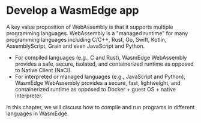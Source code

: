 # Develop a WasmEdge app

A key value proposition of WebAssembly is that it supports multiple programming languages. WebAssembly is a "managed runtime" for many programming languages including C/C++, Rust, Go, Swift, Kotlin, AssemblyScript, Grain and even JavaScript and Python.

* For compiled languages (e.g., C and Rust), WasmEdge WebAssembly provides a safe, secure, isolated, and containerized runtime as opposed to Native Client (NaCl).
* For interpreted or managed languages (e.g., JavaScript and Python), WasmEdge WebAssembly provides a secure, fast, lightweight, and containerized runtime as opposed to Docker + guest OS + native interpreter.

In this chapter, we will discuss how to compile and run programs in different languages in WasmEdge.
